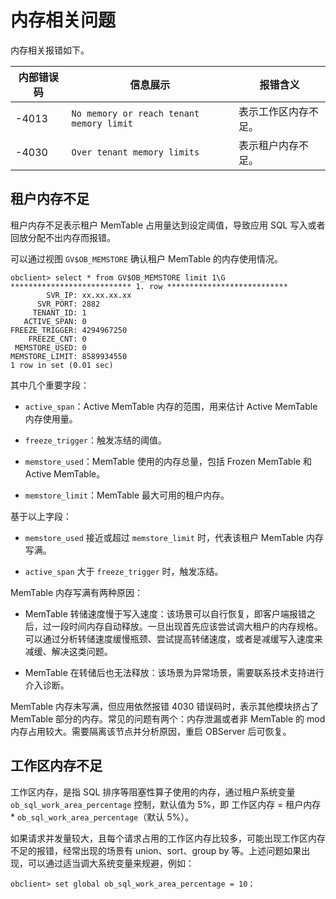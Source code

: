 # 内存相关问题

内存相关报错如下。

|内部错误码|信息展示|报错含义|
|---|---|---|
|-4013|`No memory or reach tenant memory limit`|表示工作区内存不足。|
|-4030|`Over tenant memory limits`|表示租户内存不足。|

## 租户内存不足

租户内存不足表示租户 MemTable 占用量达到设定阈值，导致应用 SQL 写入或者回放分配不出内存而报错。

可以通过视图 `GV$OB_MEMSTORE` 确认租户 MemTable 的内存使用情况。

```
obclient> select * from GV$OB_MEMSTORE limit 1\G
*************************** 1. row ***************************
        SVR_IP: xx.xx.xx.xx
      SVR_PORT: 2882
     TENANT_ID: 1
   ACTIVE_SPAN: 0
FREEZE_TRIGGER: 4294967250
    FREEZE_CNT: 0
 MEMSTORE_USED: 0
MEMSTORE_LIMIT: 8589934550
1 row in set (0.01 sec)
```

其中几个重要字段：

* `active_span`：Active MemTable 内存的范围，用来估计 Active MemTable 内存使用量。

* `freeze_trigger`：触发冻结的阈值。

* `memstore_used`：MemTable 使用的内存总量，包括 Frozen MemTable 和 Active MemTable。

* `memstore_limit`：MemTable 最大可用的租户内存。

基于以上字段：

* `memstore_used` 接近或超过 `memstore_limit` 时，代表该租户 MemTable 内存写满。

* `active_span` 大于 `freeze_trigger` 时，触发冻结。

MemTable 内存写满有两种原因：

* MemTable 转储速度慢于写入速度：该场景可以自行恢复，即客户端报错之后，过一段时间内存自动释放。一旦出现首先应该尝试调大租户的内存规格。可以通过分析转储速度缓慢瓶颈、尝试提高转储速度，或者是减缓写入速度来减缓、解决这类问题。

* MemTable 在转储后也无法释放：该场景为异常场景，需要联系技术支持进行介入诊断。

MemTable 内存未写满，但应用依然报错 4030 错误码时，表示其他模块挤占了 MemTable 部分的内存。常见的问题有两个：内存泄漏或者非 MemTable 的 mod 内存占用较大。需要隔离该节点并分析原因，重启 OBServer 后可恢复。

## 工作区内存不足

工作区内存，是指 SQL 排序等阻塞性算子使用的内存，通过租户系统变量 `ob_sql_work_area_percentage` 控制，默认值为 5%，即 工作区内存 = 租户内存 * `ob_sql_work_area_percentage`（默认 5%）。

如果请求并发量较大，且每个请求占用的工作区内存比较多，可能出现工作区内存不足的报错，经常出现的场景有 union、sort、group by 等。上述问题如果出现，可以通过适当调大系统变量来规避，例如：

```
obclient> set global ob_sql_work_area_percentage = 10；
```